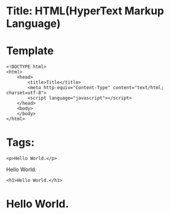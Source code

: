 # Title: HTML(HyperText Markup Language)


# Template
```
<!DOCTYPE html>
<html>
    <head>
        <title>Title</title>
        <meta http-equiv="Content-Type" content="text/html; charset=utf-8">
        <script language="javascript"></script>
    </head>
    <body>
    </body>
</html>
```

# Tags:

```
<p>Hello World.</p>
```
<p>Hello World.</p>

```
<h1>Hello World.</h1>
```
<h1>Hello World.</h1>



